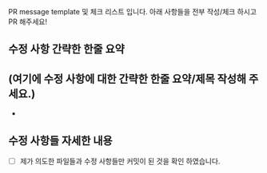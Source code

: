  PR message template 및 체크 리스트 입니다. 
아래 사항들을 전부 작성/체크 하시고 PR 해주세요!

## 수정 사항 간략한 한줄 요약
(여기에 수정 사항에 대한 간략한 한줄 요약/제목 작성해 주세요.)
-  
-
		 
## 수정 사항들 자세한 내용


- [ ] 제가 의도한 파일들과 수정 사항들만 커밋이 된 것을 확인 하였습니다.
